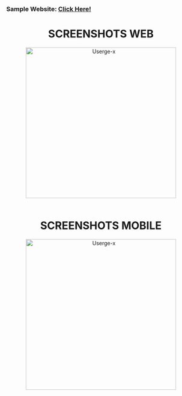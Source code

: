 ### Sample Website: [Click Here!](https://mudabbirulsaad.github.io/Simple-LoginPage-v1/)

<h1 align="center">SCREENSHOTS WEB</h1>

<p align="center">
    <a href="#"><img src="https://telegra.ph/file/80c7f6cdb72a670021b03.jpg" alt="Userge-x" width=400px></a>
    <br>
    <br>
</p>

<h1 align="center">SCREENSHOTS MOBILE</h1>

<p align="center">
    <a href="#"><img src="https://telegra.ph/file/9473cf605f74ec51f4022.jpg" alt="Userge-x" width=400px></a>
    <br>
    <br>
</p>
